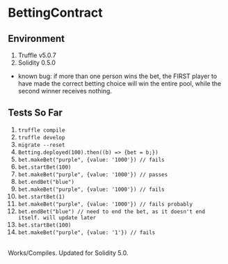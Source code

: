 # BettingContract
## Environment
1. Truffle v5.0.7
1. Solidity 0.5.0
* known bug: if more than one person wins the bet, the FIRST player to have made the correct betting choice will win the entire pool, while the second winner receives nothing.
## Tests So Far
1. `truffle compile`
1. `truffle develop`
1. `migrate --reset`
1. `Betting.deployed(100).then((b) => {bet = b;})`
1. `bet.makeBet("purple", {value: '1000'}) // fails`
1. `bet.startBet(100)`
1. `bet.makeBet("purple", {value: '1000'}) // passes`
1. `bet.endBet("blue")`
1. `bet.makeBet("purple", {value: '1000'}) // fails`
1. `bet.startBet(1)`
1. `bet.makeBet("purple", {value: '1000'}) // fails probably`
1. `bet.endBet("blue") // need to end the bet, as it doesn't end itself. will update later`
1. `bet.startBet(100)`
1. `bet.makeBet("purple", {value: '1'}) // fails`
<br /> 
Works/Compiles. Updated for Solidity 5.0.
